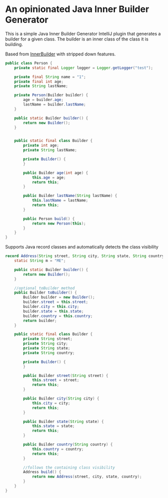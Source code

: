 # An opinionated Java Inner Builder Generator

This is a simple Java Inner Builder Generator IntelliJ plugin that generates a
builder for a given class. The builder is an inner class of the class it is building.

Based from [InnerBuilder](https://github.com/analytically/innerbuilder) with stripped down features.

```java
public class Person {
    private static final Logger logger = Logger.getLogger("test");

    private final String name = "1";
    private final int age;
    private String lastName;

    private Person(Builder builder) {
        age = builder.age;
        lastName = builder.lastName;
    }

    public static Builder builder() {
        return new Builder();
    }


    public static final class Builder {
        private int age;
        private String lastName;

        private Builder() {
        }

        public Builder age(int age) {
            this.age = age;
            return this;
        }

        public Builder lastName(String lastName) {
            this.lastName = lastName;
            return this;
        }

        public Person build() {
            return new Person(this);
        }
    }
}
```

Supports Java record classes and automatically detects the class visibility

```java
record Address(String street, String city, String state, String country) {
    static String m = "ME";

    public static Builder builder() {
        return new Builder();
    }

    //optional toBuilder method
    public Builder toBuilder() {
        Builder builder = new Builder();
        builder.street = this.street;
        builder.city = this.city;
        builder.state = this.state;
        builder.country = this.country;
        return builder;
    }

    public static final class Builder {
        private String street;
        private String city;
        private String state;
        private String country;

        private Builder() {
        }

        public Builder street(String street) {
            this.street = street;
            return this;
        }

        public Builder city(String city) {
            this.city = city;
            return this;
        }

        public Builder state(String state) {
            this.state = state;
            return this;
        }

        public Builder country(String country) {
            this.country = country;
            return this;
        }

        //follows the containing class visibility
        Address build() {
            return new Address(street, city, state, country);
        }
    }
}
```